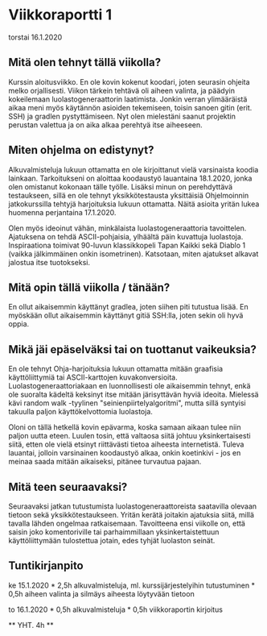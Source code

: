# Viikkoraportti 1
torstai 16.1.2020


## Mitä olen tehnyt tällä viikolla?

Kurssin aloitusviikko. En ole kovin kokenut koodari, joten seurasin ohjeita melko orjallisesti. Viikon tärkein tehtävä oli aiheen valinta, ja päädyin kokeilemaan luolastogeneraattorin laatimista.
Jonkin verran ylimääräistä aikaa meni myös käytännön asioiden tekemiseen, toisin sanoen gitin (erit. SSH) ja gradlen pystyttämiseen. Nyt olen mielestäni saanut projektin perustan valettua ja on aika alkaa perehtyä itse aiheeseen.


## Miten ohjelma on edistynyt?

Alkuvalmisteluja lukuun ottamatta en ole kirjoittanut vielä varsinaista koodia lainkaan. Tarkoitukseni on aloittaa koodaustyö lauantaina 18.1.2020, jonka olen omistanut kokonaan tälle työlle. Lisäksi minun on perehdyttävä testaukseen, sillä en ole tehnyt yksikkötestausta yksittäisiä Ohjelmoinnin jatkokurssilla tehtyjä harjoituksia lukuun ottamatta. Näitä asioita yritän lukea huomenna perjantaina 17.1.2020.

Olen myös ideoinut vähän, minkälaista luolastogeneraattoria tavoittelen. Ajatuksena on tehdä ASCII-pohjaisia, ylhäältä päin kuvattuja luolastoja. Inspiraationa toimivat 90-luvun klassikkopeli Tapan Kaikki sekä Diablo 1 (vaikka jälkimmäinen onkin isometrinen). Katsotaan, miten ajatukset alkavat jalostua itse tuotokseksi.


## Mitä opin tällä viikolla / tänään?

En ollut aikaisemmin käyttänyt gradlea, joten siihen piti tutustua lisää. En myöskään ollut aikaisemmin käyttänyt gitiä SSH:lla, joten sekin oli hyvä oppia. 


## Mikä jäi epäselväksi tai on tuottanut vaikeuksia?

En ole tehnyt Ohja-harjoituksia lukuun ottamatta mitään graafisia käyttöliittymiä tai ASCII-karttojen kuvakonversioita. Luolastogeneraattoriakaan en luonnollisesti ole aikaisemmin tehnyt, enkä ole suoralta kädeltä keksinyt itse mitään järisyttävän hyviä ideoita. Mielessä kävi random walk -tyylinen "seinienpiirtelyalgoritmi", mutta sillä syntyisi takuulla paljon käyttökelvottomia luolastoja. 

Oloni on tällä hetkellä kovin epävarma, koska samaan aikaan tulee niin paljon uutta eteen. Luulen tosin, että valtaosa siitä johtuu yksinkertaisesti siitä, etten ole vielä etsinyt riittävästi tietoa aiheesta internetistä. Tuleva lauantai, jolloin varsinainen koodaustyö alkaa, onkin koetinkivi - jos en meinaa saada mitään aikaiseksi, pitänee turvautua pajaan. 


## Mitä teen seuraavaksi?

Seuraavaksi jatkan tutustumista luolastogeneraattoreista saatavilla olevaan tietoon sekä yksikkötestaukseen. Yritän kerätä joitakin ajatuksia siitä, millä tavalla lähden ongelmaa ratkaisemaan. Tavoitteena ensi viikolle on, että saisin joko komentoriville tai parhaimmillaan yksinkertaistettuun käyttöliittymään tulostettua jotain, edes tyhjät luolaston seinät.


## Tuntikirjanpito

ke 15.1.2020
	* 2,5h alkuvalmisteluja, ml. kurssijärjestelyihin tutustuminen
	* 0,5h aiheen valinta ja silmäys aiheesta löytyvään tietoon
	
to 16.1.2020
	* 0,5h alkuvalmisteluja
	* 0,5h viikkoraportin kirjoitus

** YHT. 4h **
